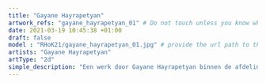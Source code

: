 ```yaml
---
title: "Gayane Hayrapetyan"
artwork_refs: "gayane_hayrapetyan_01" # Do not touch unless you know what you are doing
date: 2021-03-19 10:45:38 +01:00
draft: false
model : "RHoK21/gayane_hayrapetyan_01.jpg" # provide the url path to the model
artists: "Gayane Hayrapetyan"
artType: "2d"
simple_description: "Een werk door Gayane Hayrapetyan binnen de afdeling Beeldende en audiovisuele kunst.<br><br><br><br> Een project gerealiseerd door Dirk Derom in opdracht van het <a href='https://www.sdko.brussels'>SDKO</a> en met steun van de <a href='https://www.vgc.be/wie-zijn-wij/actief-beleid-brussel/onderwijs'>VGC</a>."
---
```

